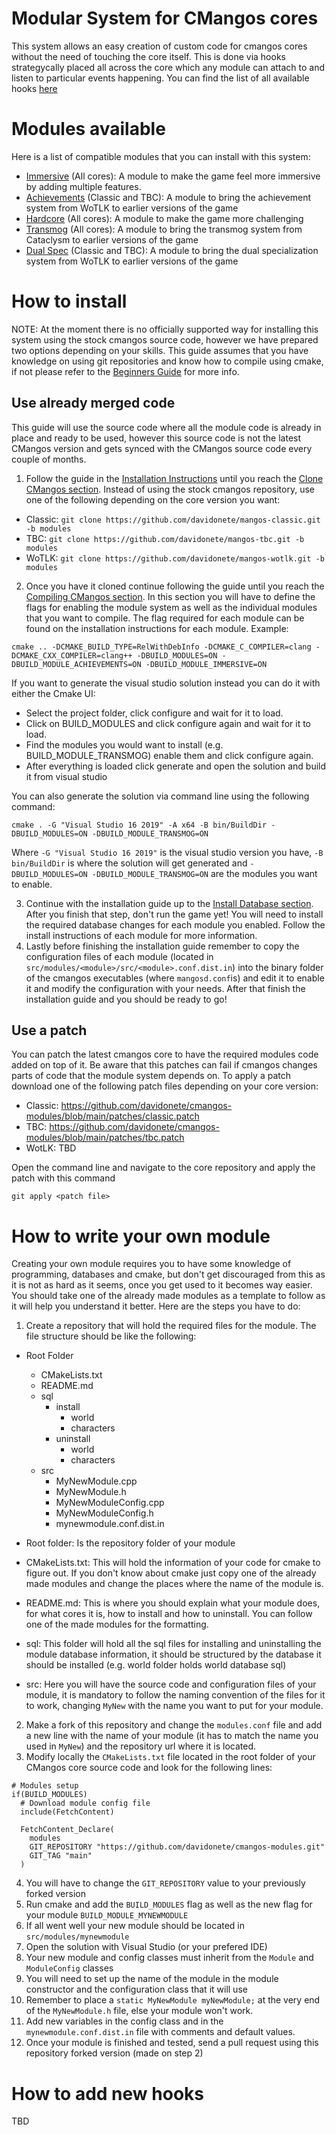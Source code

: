 # Modular System for CMangos cores
This system allows an easy creation of custom code for cmangos cores without the need of touching the core itself. This is done via hooks strategycally placed all across the core which any module can attach to and listen to particular events happening. You can find the list of all available hooks [here](https://github.com/davidonete/cmangos-modules/blob/main/src/Module.h#60)

# Modules available
Here is a list of compatible modules that you can install with this system:
- [Immersive](https://github.com/davidonete/cmangos-immersive) (All cores): A module to make the game feel more immersive by adding multiple features.
- [Achievements](https://github.com/davidonete/cmangos-achievements) (Classic and TBC): A module to bring the achievement system from WoTLK to earlier versions of the game
- [Hardcore](https://github.com/davidonete/cmangos-hardcore) (All cores): A module to make the game more challenging
- [Transmog](https://github.com/davidonete/cmangos-transmog) (All cores): A module to bring the transmog system from Cataclysm to earlier versions of the game
- [Dual Spec](https://github.com/davidonete/cmangos-dualspec) (Classic and TBC): A module to bring the dual specialization system from WoTLK to earlier versions of the game

# How to install
NOTE: At the moment there is no officially supported way for installing this system using the stock cmangos source code, however we have prepared two options depending on your skills. This guide assumes that you have knowledge on using git repositories and know how to compile using cmake, if not please refer to the [Beginners Guide](https://github.com/cmangos/issues/wiki/Beginners-Guide-Introduction) for more info.

## Use already merged code
This guide will use the source code where all the module code is already in place and ready to be used, however this source code is not the latest CMangos version and gets synced with the CMangos source code every couple of months.
1. Follow the guide in the [Installation Instructions](https://github.com/cmangos/issues/wiki/Installation-Instructions) until you reach the [Clone CMangos section](https://github.com/cmangos/issues/wiki/Installation-Instructions#clone-cmangos). Instead of using the stock cmangos repository, use one of the following depending on the core version you want:
  - Classic: ```git clone https://github.com/davidonete/mangos-classic.git -b modules```
  - TBC: ```git clone https://github.com/davidonete/mangos-tbc.git -b modules```
  - WoTLK: ```git clone https://github.com/davidonete/mangos-wotlk.git -b modules```
2.  Once you have it cloned continue following the guide until you reach the [Compiling CMangos section](https://github.com/cmangos/issues/wiki/Installation-Instructions#compiling-cmangos-windows). In this section you will have to define the flags for enabling the module system as well as the individual modules that you want to compile. The flag required for each module can be found on the installation instructions for each module. Example:

```
cmake .. -DCMAKE_BUILD_TYPE=RelWithDebInfo -DCMAKE_C_COMPILER=clang -DCMAKE_CXX_COMPILER=clang++ -DBUILD_MODULES=ON -DBUILD_MODULE_ACHIEVEMENTS=ON -DBUILD_MODULE_IMMERSIVE=ON
```

If you want to generate the visual studio solution instead you can do it with either the Cmake UI:
- Select the project folder, click configure and wait for it to load.
- Click on BUILD_MODULES and click configure again and wait for it to load.
- Find the modules you would want to install (e.g. BUILD_MODULE_TRANSMOG) enable them and click configure again.
- After everything is loaded click generate and open the solution and build it from visual studio

You can also generate the solution via command line using the following command:
```
cmake . -G "Visual Studio 16 2019" -A x64 -B bin/BuildDir -DBUILD_MODULES=ON -DBUILD_MODULE_TRANSMOG=ON
```
Where `-G "Visual Studio 16 2019"` is the visual studio version you have, `-B bin/BuildDir` is where the solution will get generated and `-DBUILD_MODULES=ON -DBUILD_MODULE_TRANSMOG=ON` are the modules you want to enable.

3.  Continue with the installation guide up to the [Install Database section](https://github.com/cmangos/issues/wiki/Installation-Instructions#install-databases). After you finish that step, don't run the game yet! You will need to install the required database changes for each module you enabled. Follow the install instructions of each module for more information.
4.  Lastly before finishing the installation guide remember to copy the configuration files of each module (located in `src/modules/<module>/src/<module>.conf.dist.in`) into the binary folder of the cmangos executables (where `mangosd.conf`is) and edit it to enable it and modify the configuration with your needs. After that finish the installation guide and you should be ready to go!

## Use a patch
You can patch the latest cmangos core to have the required modules code added on top of it. Be aware that this patches can fail if cmangos changes parts of code that the module system depends on. 
To apply a patch download one of the following patch files depending on your core version:
  - Classic: https://github.com/davidonete/cmangos-modules/blob/main/patches/classic.patch
  - TBC: https://github.com/davidonete/cmangos-modules/blob/main/patches/tbc.patch
  - WotLK: TBD
    
Open the command line and navigate to the core repository and apply the patch with this command
```
git apply <patch file>
```

# How to write your own module
Creating your own module requires you to have some knowledge of programming, databases and cmake, but don't get discouraged from this as it is not as hard as it seems, once you get used to it becomes way easier. You should take one of the already made modules as a template to follow as it will help you understand it better. Here are the steps you have to do:

1. Create a repository that will hold the required files for the module. The file structure should be like the following:
  - Root Folder

    - CMakeLists.txt
    - README.md
    - sql
      - install
        - world
        - characters
      - uninstall
        - world
        - characters
    - src
      - MyNewModule.cpp
      - MyNewModule.h
      - MyNewModuleConfig.cpp
      - MyNewModuleConfig.h
      - mynewmodule.conf.dist.in

- Root folder: Is the repository folder of your module
- CMakeLists.txt: This will hold the information of your code for cmake to figure out. If you don't know about cmake just copy one of the already made modules and change the places where the name of the module is.
- README.md: This is where you should explain what your module does, for what cores it is, how to install and how to uninstall. You can follow one of the made modules for the formatting.
- sql: This folder will hold all the sql files for installing and uninstalling the module database information, it should be structured by the database it should be installed (e.g. world folder holds world database sql)
- src: Here you will have the source code and configuration files of your module, it is mandatory to follow the naming convention of the files for it to work, changing `MyNew` with the name you want to put for your module.

2. Make a fork of this repository and change the `modules.conf` file and add a new line with the name of your module (it has to match the name you used in `MyNew`) and the repository url where it is located.
3. Modify locally the `CMakeLists.txt` file located in the root folder of your CMangos core source code and look for the following lines:
```
# Modules setup
if(BUILD_MODULES)
  # Download module config file
  include(FetchContent)

  FetchContent_Declare(
    modules
    GIT_REPOSITORY "https://github.com/davidonete/cmangos-modules.git"
    GIT_TAG "main"
  )
```
4. You will have to change the `GIT_REPOSITORY` value to your previously forked version
5. Run cmake and add the `BUILD_MODULES` flag as well as the new flag for your module `BUILD_MODULE_MYNEWMODULE`
6. If all went well your new module should be located in `src/modules/mynewmodule`
7. Open the solution with Visual Studio (or your prefered IDE)
8. Your new module and config classes must inherit from the `Module` and `ModuleConfig` classes 
9. You will need to set up the name of the module in the module constructor and the configuration class that it will use
10. Remember to place a `static MyNewModule myNewModule;` at the very end of the `MyNewModule.h` file, else your module won't work.
11. Add new variables in the config class and in the `mynewmodule.conf.dist.in` file with comments and default values.
12. Once your module is finished and tested, send a pull request using this repository forked version (made on step 2)

# How to add new hooks
TBD
